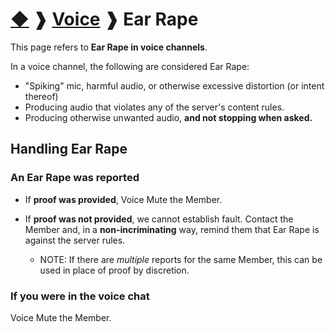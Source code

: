 # [◆](/../../) ❱ [Voice](/Voice) ❱ Ear Rape

This page refers to **Ear Rape in voice channels**.

In a voice channel, the following are considered Ear Rape:

- "Spiking" mic, harmful audio, or otherwise excessive distortion (or intent thereof)
- Producing audio that violates any of the server's content rules.
- Producing otherwise unwanted audio, **and not stopping when asked.**

## Handling Ear Rape

### An Ear Rape was reported

- If **proof was provided**, Voice Mute the Member.

- If **proof was not provided**, we cannot establish fault. Contact the Member and, in a **non-incriminating** way, remind them that Ear Rape is against the server rules.

  - NOTE: If there are _multiple_ reports for the same Member, this can be used in place of proof by discretion.

### If you were in the voice chat

Voice Mute the Member.

<!-- TAGS --> <!--  -->
